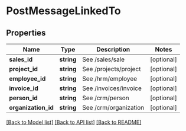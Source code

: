 # PostMessageLinkedTo

## Properties

 Name                | Type       | Description           | Notes      
---------------------|------------|-----------------------|------------
 **sales_id**        | **string** | See /sales/sale       | [optional] 
 **project_id**      | **string** | See /projects/project | [optional] 
 **employee_id**     | **string** | See /hrm/employee     | [optional] 
 **invoice_id**      | **string** | See /invoices/invoice | [optional] 
 **person_id**       | **string** | See /crm/person       | [optional] 
 **organization_id** | **string** | See /crm/organization | [optional] 

[[Back to Model list]](../../README.md#documentation-for-models) [[Back to API list]](../../README.md#documentation-for-api-endpoints) [[Back to README]](../../README.md)


